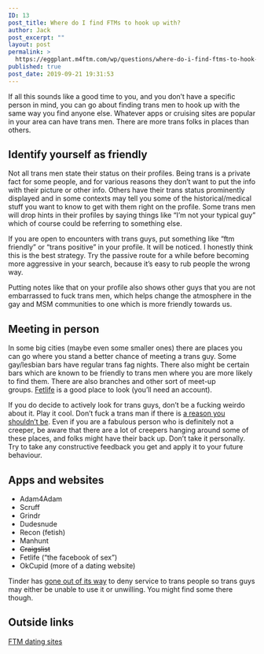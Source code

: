 ```yaml
---
ID: 13
post_title: Where do I find FTMs to hook up with?
author: Jack
post_excerpt: ""
layout: post
permalink: >
  https://eggplant.m4ftm.com/wp/questions/where-do-i-find-ftms-to-hook-up-with/
published: true
post_date: 2019-09-21 19:31:53
---
```

<p id="mcetoc_1dl0caqh20">If all this sounds like a good time to you, and you don’t have a specific person in mind, you can go about finding trans men to hook up with the same way you find anyone else. Whatever apps or cruising sites are popular in your area can have trans men. There are more trans folks in places than others.</p>

<h2>Identify yourself as friendly</h2>
Not all trans men state their status on their profiles. Being trans is a private fact for some people, and for various reasons they don’t want to put the info with their picture or other info. Others have their trans status prominently displayed and in some contexts may tell you some of the historical/medical stuff you want to know to get with them right on the profile. Some trans men will drop hints in their profiles by saying things like “I’m not your typical guy” which of course could be referring to something else.

If you are open to encounters with trans guys, put something like “ftm friendly” or “trans positive” in your profile. It will be noticed. I honestly think this is the best strategy. Try the passive route for a while before becoming more aggressive in your search, because it’s easy to rub people the wrong way.

Putting notes like that on your profile also shows other guys that you are not embarrassed to fuck trans men, which helps change the atmosphere in the gay and MSM communities to one which is more friendly towards us.
<h2 id="mcetoc_1dl0caqh22">Meeting in person</h2>
In some big cities (maybe even some smaller ones) there are places you can go where you stand a better chance of meeting a trans guy. Some gay/lesbian bars have regular trans fag nights. There also might be certain bars which are known to be friendly to trans men where you are more likely to find them. There are also branches and other sort of meet-up groups. <a href="http://fetlife.com/">Fetlife</a> is a good place to look (you’ll need an account).

If you do decide to actively look for trans guys, don’t be a fucking weirdo about it. Play it cool. Don’t fuck a trans man if there is <a href="https://m4ftm.com/hooking-up/reasons-to-not-fuck-an-ftm/">a reason you shouldn’t be</a>. Even if you are a fabulous person who is definitely not a creeper, be aware that there are a lot of creepers hanging around some of these places, and folks might have their back up. Don’t take it personally. Try to take any constructive feedback you get and apply it to your future behaviour.
<h2 id="mcetoc_1dl0caqh23">Apps and websites</h2>
<ul>
 	<li>Adam4Adam</li>
 	<li>Scruff</li>
 	<li>Grindr</li>
 	<li>Dudesnude</li>
 	<li>Recon (fetish)</li>
 	<li>Manhunt</li>
 	<li><del>Craigslist</del></li>
 	<li>Fetlife (“the facebook of sex”)</li>
 	<li>OkCupid (more of a dating website)</li>
</ul>
Tinder has <a href="http://www.advocate.com/politics/transgender/2015/06/05/tinder-allegedly-banning-transgender-users-because-theyre-trans">gone out of its way</a> to deny service to trans people so trans guys may either be unable to use it or unwilling. You might find some there though.
<h2 id="mcetoc_1dl0caqh24">Outside links</h2>
<a href="http://charlesasher.blogspot.ca/2012/08/ftm-dating-sites.html">FTM dating sites</a>